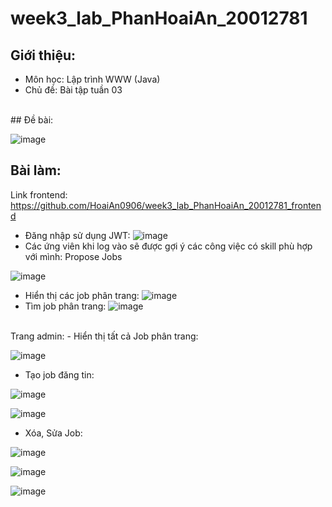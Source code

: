 # week3_lab_PhanHoaiAn_20012781
## Giới thiệu:
- Môn học: Lập trình WWW (Java)
- Chủ đề: Bài tập tuần 03
<br />
## Đề bài:

![image](https://github.com/HoaiAn0906/week3_lab_PhanHoaiAn_20012781/assets/98022590/eb5bf415-a53e-4aec-a643-04f7c0737d2e)
<br />
## Bài làm:
Link frontend:
https://github.com/HoaiAn0906/week3_lab_PhanHoaiAn_20012781_frontend
<br>
- Đăng nhập sử dụng JWT:
![image](https://github.com/HoaiAn0906/week07_lab_PhanHoaiAn_20012781/assets/98022590/7c79b5ef-038f-4e9b-bb5c-bc77a2c847f3)
- Các ứng viên khi log vào sẽ được gợi ý các công việc có skill phù hợp với mình: Propose Jobs

![image](https://github.com/HoaiAn0906/week5_lab_PhanHoaiAn_20012781/assets/98022590/71e0a0e1-a675-4d52-bf8c-15b0705e3620)
- Hiển thị các job phân trang:
![image](https://github.com/HoaiAn0906/week3_lab_PhanHoaiAn_20012781/assets/98022590/7ef9bbf6-97a5-4986-a773-094c1f4b74e7)
- Tìm job phân trang:
![image](https://github.com/HoaiAn0906/week3_lab_PhanHoaiAn_20012781/assets/98022590/c08b21c1-d398-4aa8-8f20-3463844ae326)
<br>
Trang admin:
- Hiển thị tất cả Job phân trang:

![image](https://github.com/HoaiAn0906/week5_lab_PhanHoaiAn_20012781/assets/98022590/4420665e-f25b-43e8-9bbd-e7eb7a83ec05)
- Tạo job đăng tin:

![image](https://github.com/HoaiAn0906/week5_lab_PhanHoaiAn_20012781/assets/98022590/a65558e0-e9ab-4e4e-8277-d0e93624dc32)

![image](https://github.com/HoaiAn0906/week5_lab_PhanHoaiAn_20012781/assets/98022590/0a8e843a-ddb0-42ff-9954-54a8a6cc6fa8)
- Xóa, Sửa Job:

![image](https://github.com/HoaiAn0906/week5_lab_PhanHoaiAn_20012781/assets/98022590/3fccf9a8-1940-41be-b1f6-c204084cd25c)

![image](https://github.com/HoaiAn0906/week5_lab_PhanHoaiAn_20012781/assets/98022590/2032ba43-61bd-4bbd-871f-f795d0025411)

![image](https://github.com/HoaiAn0906/week5_lab_PhanHoaiAn_20012781/assets/98022590/65403330-f750-4e8d-8ccc-dd348f478154)
